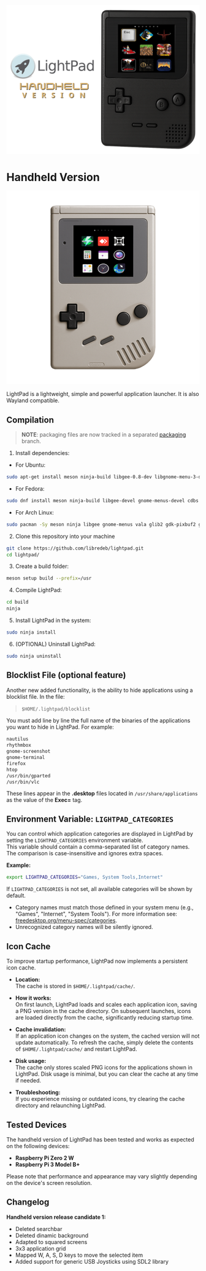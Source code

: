![LightPad](logo.png)
# Handheld Version

![handheld running LightPad](handheld.png)

LightPad is a lightweight, simple and powerful application launcher. It is also Wayland compatible.

## Compilation

  > **NOTE**: packaging files are now tracked in a separated [packaging](https://github.com/libredeb/lightpad/tree/packaging) branch.

  1. Install dependencies:
  * For Ubuntu:
  ```sh
  sudo apt-get install meson ninja-build libgee-0.8-dev libgnome-menu-3-dev cdbs valac libvala-*-dev libglib2.0-dev libgtk-3-dev libsdl2-dev python3 python3-wheel python3-setuptools gnome-menus
  ```
  * For Fedora:
  ```sh
  sudo dnf install meson ninja-build libgee-devel gnome-menus-devel cdbs vala libvala-devel glib-devel gtk3-devel sdl2-compat-devel python3 python3-wheel python3-setuptools gnome-menus
  ```
  * For Arch Linux:
  ```sh
  sudo pacman -Sy meson ninja libgee gnome-menus vala glib2 gdk-pixbuf2 gtk3 sdl2-compat python python-wheel python-setuptools
  ```
  2. Clone this repository into your machine
  ```sh
  git clone https://github.com/libredeb/lightpad.git
  cd lightpad/
  ```
  3. Create a build folder:
  ```sh
  meson setup build --prefix=/usr
  ```
  4. Compile LightPad:
  ```sh
  cd build
  ninja
  ```
  5. Install LightPad in the system:
  ```sh
  sudo ninja install
  ```
  6. (OPTIONAL) Uninstall LightPad:
  ```sh
  sudo ninja uninstall
  ```

## Blocklist File (optional feature)

Another new added functionality, is the ability to hide applications using a blocklist file. In the file:
> `$HOME/.lightpad/blocklist`

You must add line by line the full name of the binaries of the applications you want to hide in LightPad. For example:
```
nautilus
rhythmbox
gnome-screenshot
gnome-terminal
firefox
htop
/usr/bin/gparted
/usr/bin/vlc
```

These lines appear in the **.desktop** files located in `/usr/share/applications` as the value of the **Exec=** tag.

## Environment Variable: `LIGHTPAD_CATEGORIES`

You can control which application categories are displayed in LightPad by setting the `LIGHTPAD_CATEGORIES` environment variable.  
This variable should contain a comma-separated list of category names. The comparison is case-insensitive and ignores extra spaces.

**Example:**
```sh
export LIGHTPAD_CATEGORIES="Games, System Tools,Internet"
```

If `LIGHTPAD_CATEGORIES` is not set, all available categories will be shown by default.

- Category names must match those defined in your system menu (e.g., "Games", "Internet", "System Tools"). For more information see: [freedesktop.org/menu-spec/categories](https://specifications.freedesktop.org/menu-spec/latest/category-registry.html).
- Unrecognized category names will be silently ignored.

## Icon Cache

To improve startup performance, LightPad now implements a persistent icon cache.

- **Location:**  
  The cache is stored in `$HOME/.lightpad/cache/`.

- **How it works:**  
  On first launch, LightPad loads and scales each application icon, saving a PNG version in the cache directory. On subsequent launches, icons are loaded directly from the cache, significantly reducing startup time.

- **Cache invalidation:**  
  If an application icon changes on the system, the cached version will not update automatically. To refresh the cache, simply delete the contents of `$HOME/.lightpad/cache/` and restart LightPad.

- **Disk usage:**  
  The cache only stores scaled PNG icons for the applications shown in LightPad. Disk usage is minimal, but you can clear the cache at any time if needed.

- **Troubleshooting:**  
  If you experience missing or outdated icons, try clearing the cache directory and relaunching LightPad.


## Tested Devices

The handheld version of LightPad has been tested and works as expected on the following devices:

- **Raspberry Pi Zero 2 W**
- **Raspberry Pi 3 Model B+**

Please note that performance and appearance may vary slightly depending on the device's screen resolution.

## Changelog

**Handheld version release candidate 1:**
* Deleted searchbar
* Deleted dinamic background
* Adapted to squared screens
* 3x3 application grid
* Mapped W, A, S, D keys to move the selected item
* Added support for generic USB Joysticks using SDL2 library
